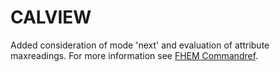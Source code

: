 # CALVIEW
Added consideration of mode 'next' and evaluation of attribute maxreadings.
For more information see [FHEM Commandref](https://commandref.fhem.de/#CALVIEW).
